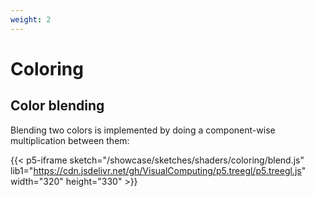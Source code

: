 ```yaml
---
weight: 2
---
```


# Coloring

## Color blending

Blending two colors is implemented by doing a component-wise multiplication between them:

{{< p5-iframe sketch="/showcase/sketches/shaders/coloring/blend.js" lib1="https://cdn.jsdelivr.net/gh/VisualComputing/p5.treegl/p5.treegl.js" width="320" height="330" >}}
